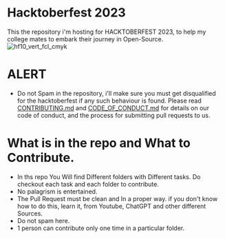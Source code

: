 # Hacktoberfest 2023
This the repository i'm hosting for HACKTOBERFEST 2023, to help my college mates to embark their journey in Open-Source.
![hf10_vert_fcl_cmyk](https://github.com/ankitmrmishra/hacktoberfest2023/assets/68045075/2af8577c-eadc-42ae-8845-a9e98323f322)

# ALERT
- Do not Spam in the repository, i'll make sure you must get disqualified for the hacktoberfest if any such behaviour is found. Please read [CONTRIBUTING.md](/contributingGuide.md) and [CODE_OF_CONDUCT.md](/CODE_OF_CONDUCT.md) for details on our code of conduct, and the process for submitting pull requests to us.

# What is in the repo and What to Contribute.
  - In ths repo You Will find Different folders with Different tasks. Do checkout each task and each folder to contribute.
  - No palagrism is entertained.
  - The Pull Request must be clean and In a proper way. if you don't know how to do this, learn it, from Youtube, ChatGPT and other different Sources.
  - Do not spam here.
  - 1 person can contribute only one time in  a particular folder.
    
